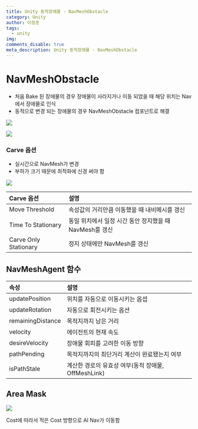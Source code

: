 ```yaml
---
title: Unity 동적장애물 - NavMeshObstacle
category: Unity
author: 이정훈
tags:
  - unity
img: 
comments_disable: true
meta_description: Unity 동적장애물 - NavMeshObstacle
---
```

# NavMeshObstacle

- 처음 Bake 된 장애물의 경우 장애물이 사라지거나 이동 되었을 때 해당 위치는 Nav에서 장애물로 인식
- 동적으로 변경 되는 장애물의 경우 NavMeshObstacle 컴포넌트로 해결

![](https://i.imgur.com/ErBeGhe.jpg)


![](https://i.imgur.com/Ksj4dh7.jpg)

### Carve 옵션
- 실시간으로 NavMesh가 변경
- 부하가 크기 때문에 최적화에 신경 써야 함

![](https://i.imgur.com/QYnDxe1.gif)

|Carve 옵션|설명|
|:--|:--|
|Move Threshold|속성값의 거리만큼 이동했을 때 내비메시를 갱신|
|Time To Stationary|동일 위치에서 일정 시간 동안 정지했을 때 NavMesh를 갱신|
|Carve Only Stationary|정지 상태에만 NavMesh를 갱신|

## NavMeshAgent 함수

|속성|설명|
|:--|:--|
|updatePosition|위치를 자동으로 이동시키는 옵셥|
|updateRotation|자동으로 회전시키는 옵션|
|remainingDistance|목적지까지 남은 거리|
|velocity|에이전트의 현재 속도|
|desireVelocity|장애물 회피를 고려한 이동 방향|
|pathPending|목적지까지의 최단거리 계산이 완료됐는지 여부|
|isPathStale|계산한 경로의 유효성 여부(동적 장애물, OffMeshLink)|

## Area Mask

![](https://i.imgur.com/leVzmlJ.jpg)

Cost에 따라서 적은 Cost 방향으로 AI Nav가 이동함